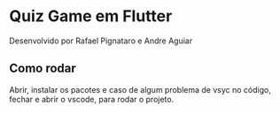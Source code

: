# Quiz Game em Flutter
Desenvolvido por Rafael Pignataro e Andre Aguiar

## Como rodar
Abrir, instalar os pacotes e caso de algum problema de vsyc no código, fechar e abrir o vscode, para rodar o projeto.
